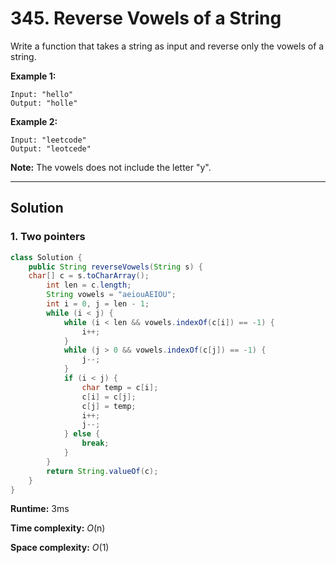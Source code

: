 # 345. Reverse Vowels of a String

Write a function that takes a string as input and reverse only the vowels of a string.

**Example 1:**

```
Input: "hello"
Output: "holle"
```

**Example 2:**

```
Input: "leetcode"
Output: "leotcede"
```

**Note:**
The vowels does not include the letter "y".

---

## Solution

### 1. Two pointers

```java
class Solution {
    public String reverseVowels(String s) {
    char[] c = s.toCharArray();
        int len = c.length;
        String vowels = "aeiouAEIOU";
        int i = 0, j = len - 1;
        while (i < j) {
            while (i < len && vowels.indexOf(c[i]) == -1) {
                i++;
            }
            while (j > 0 && vowels.indexOf(c[j]) == -1) {
                j--;
            }
            if (i < j) {
                char temp = c[i];
                c[i] = c[j];
                c[j] = temp;
                i++;
                j--;
            } else {
                break;
            }
        }
        return String.valueOf(c);    
    }
}
```

**Runtime:** 3ms

**Time complexity:** *O*(n)

**Space complexity:** *O*(1)

